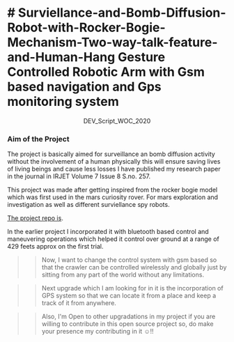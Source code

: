 <h1># Surviellance-and-Bomb-Diffusion-Robot-with-Rocker-Bogie-Mechanism-Two-way-talk-feature-and-Human-Hang Gesture Controlled Robotic Arm with Gsm based navigation and Gps monitoring system</h1>

<p align="center">DEV_Script_WOC_2020 </p>

<h3> <b> Aim of the Project </b> </h3>
																																			
																																			
																																			
The project is basically aimed for surveillance an bomb diffusion activity without the involvement of a human physically this will ensure saving lives of living beings and cause less losses I have published my research paper in the journal in IRJET Volume 7 Issue 8 S.no. 257.

This project was made after getting inspired from the rocker bogie model which was first used in the mars curiosity rover. For mars exploration and investigation as well as different surviellance spy robots.

[The project repo is](https://github.com/users/ssg8288/projects/).



In the earlier project I incorporated it with bluetooth based control and maneuvering operations which helped it control over ground at a range of 429 feets approx on the first trial. 

>> Now, I want to change the control system with gsm based so that the crawler can be controlled wirelessly and globally just by sitting from any part of the world without any limitations.

>>Next upgrade which I am looking for in it is the incorporation of GPS system so that we can locate it from a place and keep a track of it from anywhere.

>>Also, I'm Open to other upgradations in my project if you are willing to contribute in this open source project so, do make your presence my contributing in it  ☺!!




